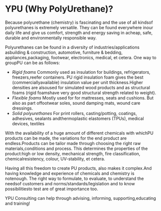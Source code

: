 # YPU (Why PolyUrethane)?

Because polyurethane (chemistry) is fascinating and the use of all kindsof polyurethanes is extremely versatile. They can be found everywhere inour daily life and give us comfort, strength and energy saving in acheap, safe, durable and environmentally responsible way.

Polyurethanes can be found in a diversity of industries/applications asbuilding & construction, automotive, furniture & bedding, appliances,packaging, footwear, electronics, medical, et cetera. One way to groupPU can be as follows:

+ *Rigid foams*
Commonly used as insulation for buildings, refrigerators, freezers,reefer containers. PU rigid insulation foam gives the best (commerciallyavailable) insulation value per unit thickness.Higher densities are alsoused for simulated wood products and as structural foams (rigid foamshave very good structural strength related to weight).
+ *Flexible foams*
Mostly used for for mattresses, seats and cushions. But also as part offootwear soles, sound damping mats, wound care dressings.
+ *Solid polyurethanes*
For print rollers, casting/potting, coatings, adhesives, sealants andthermoplastic elastomers (TPUs),  medical devices, textiles

With the availability of a huge amount of different chemicals with whichPU products can be made, the variations for the end product are endless.Products can be tailor made through choosing the right raw materials,conditions and process. This determines the properties of the product:high or low density, mechanical strength, fire classification, chemicalresistency, colour, UV-stability, et cetera.

Having all this freedom to create PU products, also makes it complex.And having knowledge and experience of chemicals and chemistry is notenough. The right way to formulate, to evaluate, to understand the needsof customers and norms/standards/legislation and to know possibilitiesto test are of great importance too.

YPU Consulting can help through advising, informing, supporting,educating and training!
